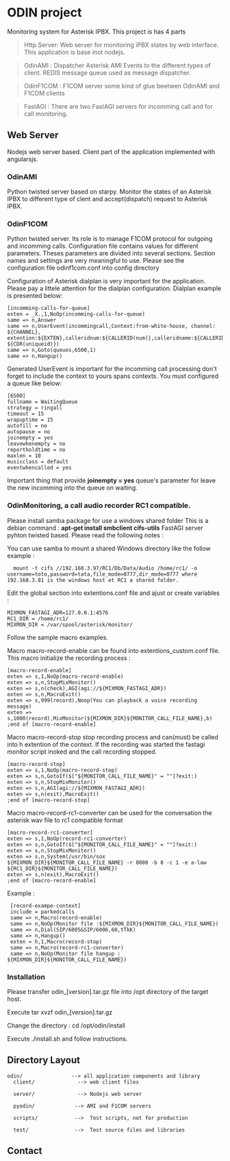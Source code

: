 # ODIN project
Monitoring system for Asterisk IPBX.
This project is has 4 parts

> Http Server: Web server for monitoring iPBX states by web interface. This application is base inot nodejs.
 
> OdinAMI : Dispatcher Asterisk AMI Events to the different types of client. REDIS message queue used as message dispatcher.

> OdinF1COM : F1COM server some kind of glue beetwen OdinAMI and F1COM clients

> FastAGI : There are two FastAGI servers for incomming call and for call monitoring.

## Web Server
Nodejs web server based. 
Client part of the application implemented with angularsjs.

### OdinAMI
Python twisted server based on starpy.
Monitor the states of an Asterisk IPBX to different type of clent and accept(dispatch) request to Asterisk IPBX. 


### OdinF1COM
Python twisted server.
Its role is to manage F1COM protocol for outgoing and incomming calls.
Configuration file contains values for different parameters.
Theses parameters are divided into several sections.
Section names and settings are very meaningful to use.
Please see the configuration file odinf1com.conf into config directory

Configuration of Asterisk dialplan is very important for the application.
Please pay a littele attention for the dialplan configuration.
Dialplan example is presented below:

    [incomming-calls-for-queue]
    exten = _X.,1,NoOp(incomming-calls-for-queue)
    same => n,Answer
    same => n,UserEvent(incommingcall,Context:from-white-house, channel: ${CHANNEL},
    extention:${EXTEN},calleridnum:${CALLERID(num)},calleridname:${CALLERID(name)},uniqueid: ${CDR(uniqueid)})
    same => n,Goto(queues,6500,1)
    same => n,Hangup()
   
Generated UserEvent is important for the incomming call processing don't forget to include the context to yours spans contexts.
You must configured a queue like below:

    [6500]
    fullname = WaitingQueue
    strategy = ringall
    timeout = 15
    wrapuptime = 15
    autofill = no
    autopause = no
    joinempty = yes
    leavewhenempty = no
    reportholdtime = no
    maxlen = 10
    musicclass = default
    eventwhencalled = yes
    
Important thing that provide <b>joinempty = yes</b> queue's parameter for leave the new incomming into the queue on waiting.

### OdinMonitoring, a call audio recorder RC1 compatible.
Please install samba package for use a windows shared folder
This is a debian command : <b>apt-get install smbclient cifs-utils</b>
FastAGI server pyhton twisted based.
Please read the following notes :

You can use samba to mount a shared Windows directory like the follow example :

      mount -t cifs //192.168.3.97/RC1/Db/Data/Audio /home/rc1/ -o username=toto,password=tata,file_mode=0777,dir_mode=0777 where 192.168.3.81 is the windows host et RC1 a shared folder.

Edit the global section into extentions.conf file and ajust or create variables :

    MIXMON_FASTAGI_ADR=127.0.0.1:4576
    RC1_DIR = /home/rc1/
    MIXMON_DIR = /var/spool/asterisk/monitor/

Follow the sample macro examples.

Macro macro-record-enable can be found into extentions_custom.conf file.
This macro initialize the recording process :

    [macro-record-enable]
    exten => s,1,NoOp(macro-record-enable)
    exten => s,n,StopMixMonitor()
    exten => s,n(check),AGI(agi://${MIXMON_FASTAGI_ADR})
    exten => s,n,MacroExit()
    exten => s,999(record),Noop(You can playback a voice recording message)
    exten => s,1000(record),MixMonitor(${MIXMON_DIR}${MONITOR_CALL_FILE_NAME},b)
    ;end of [macro-record-enable]

Macro macro-record-stop stop recording process and can(must) be called into h extention of the context.
If the recording was started the fastagi monitor script inoked and the call recording stopped.

    [macro-record-stop]
    exten => s,1,NoOp(macro-record-stop)
    exten => s,n,GotoIf($["${MONITOR_CALL_FILE_NAME}" = ""]?exit:)
    exten => s,n,StopMixMonitor()
    exten => s,n,AGI(agi://${MIXMON_FASTAGI_ADR})
    exten => s,n(exit),MacroExit()
    ;end of [macro-record-stop]

Macro macro-record-rc1-converter can be used for the conversation the asterisk wav file to rc1 compatible format

    [macro-record-rc1-converter]
    exten => s,1,NoOp(record-rc1-converter)
    exten => s,n,GotoIf($["${MONITOR_CALL_FILE_NAME}" = ""]?exit:)
    exten => s,n,StopMixMonitor()
    exten => s,n,System(/usr/bin/sox ${MIXMON_DIR}${MONITOR_CALL_FILE_NAME} -r 8000 -b 8 -c 1 -e a-law ${RC1_DIR}${MONITOR_CALL_FILE_NAME})
    exten => s,n(exit),MacroExit()
    ;end of [macro-record-enable]
 
Example :

     [record-exampe-context]
     include = parkedcalls
     same => n,Macro(record-enable)
     same => n,NoOp(Monitor file :${MIXMON_DIR}${MONITOR_CALL_FILE_NAME})
     same => n,Dial(SIP/6005&SIP/6006,60,tTkK)
     same => n,Hangup()
     exten = h,1,Macro(record-stop)
     same => n,Macro(record-rc1-converter)
     same => n,NoOp(Monitor file hangup : ${MIXMON_DIR}${MONITOR_CALL_FILE_NAME})


### Installation
Please transfer odin_[version].tar.gz file into /opt directory of the target host.

Execute tar xvzf odin_[version].tar.gz 

Change the directory  : cd /opt/odin/install

Execute ./install.sh and follow instructions.

## Directory Layout

    odin/                --> all application components and library
      client/              --> web client files

      server/              --> Nodejs web server 

      pyodin/             --> AMI and F1COM servers
 
      scripts/            -->  Test scripts, not for production      

      test/               -->  Test source files and libraries


## Contact


